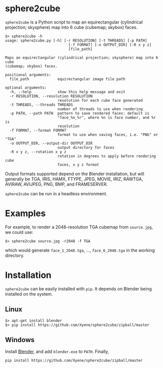 # sphere2cube
`sphere2cube` is a Python script to map an equirectangular (cylindrical projection; skysphere) map into 6 cube (cubemap; skybox) faces.

```shell
$> sphere2cube -h
usage: sphere2cube.py [-h] [-r RESOLUTION] [-t THREADS] [-p PATH]
                             [-f FORMAT] [-o OUTPUT_DIR] [-R x y z]
                             [file_path]

Maps an equirectangular (cylindrical projection; skysphere) map into 6 cube
(cubemap; skybox) faces.

positional arguments:
  file_path             equirectangular image file path

optional arguments:
  -h, --help            show this help message and exit
  -r RESOLUTION, --resolution RESOLUTION
                        resolution for each cube face generated
  -t THREADS, --threads THREADS
                        number of threads to use when rendering
  -p PATH, --path PATH  pattern to save rendered faces: default is
                        "face_%n_%r", where %n is face number, and %r is
                        resolution
  -f FORMAT, --format FORMAT
                        format to use when saving faces, i.e. "PNG" or "TGA"
  -o OUTPUT_DIR, --output-dir OUTPUT_DIR
                        output directory for faces
  -R x y z, --rotation x y z
                        rotation in degrees to apply before rendering cube
                        faces, x y z format
```

Output formats supported depend on the Blender installation, but will generally be TGA, IRIS, HAMX, FTYPE, JPEG, MOVIE, IRIZ, RAWTGA, AVIRAW, AVIJPEG, PNG, BMP, and FRAMESERVER.

`sphere2cube` can be run in a headless environment.

# Examples
For example, to render a 2048-resolution TGA cubemap from `source.jpg`, we could use:
```
$> sphere2cube source.jpg -r2048 -f TGA
```
which would generate `face_1_2048.tga`, ..., `face_6_2048.tga` in the working directory.

# Installation
`sphere2cube` can be easily installed with `pip`. It depends on Blender being installed on the system.

## Linux

```shell
$> apt-get install blender
$> pip install https://github.com/Xyene/sphere2cube/zipball/master
```

## Windows
Install [Blender](https://www.blender.org/), and add `blender.exe` to `PATH`. Finally,

```shell
pip install https://github.com/Xyene/sphere2cube/zipball/master
```

